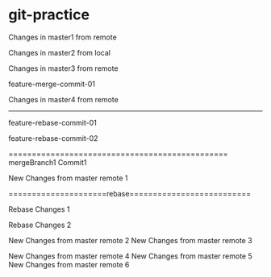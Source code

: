 # git-practice

Changes in master1 from remote

Changes in master2 from local

Changes in master3 from remote


feature-merge-commit-01

Changes in master4 from remote



---------
feature-rebase-commit-01

feature-rebase-commit-02

===============================================
mergeBranch1 Commit1

New Changes from master remote 1

=====================rebase==========================

Rebase Changes 1

Rebase Changes 2

New Changes from master remote 2
New Changes from master remote 3

New Changes from master remote 4
New Changes from master remote 5
New Changes from master remote 6
